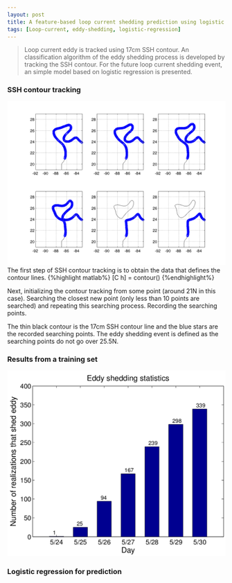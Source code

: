 ```yaml
---
layout: post
title: A feature-based loop current shedding prediction using logistic regression
tags: [Loop-current, eddy-shedding, logistic-regression]
---
```


> Loop current eddy is tracked using 17cm SSH contour. An classification algorithm 
> of the eddy shedding process is developed by tracking the SSH contour. For the 
> future loop current shedding event, an simple model based on logistic
> regression is presented.

### SSH contour tracking

<img src="/images/eddy-shedding/shedding_track.png">
The first step of SSH contour tracking is to obtain the data that defines the
contour lines. 
{%highlight matlab%}
[C h] = contour()
{%endhighlight%}

Next, initializing the contour tracking from some point (around 21N in this
case). Searching the closest new point (only less than 10 points are searched) 
and repeating this searching process. Recording the searching points.

The thin black contour is the 17cm SSH contour line and the blue stars are the
recorded searching points. The eddy shedding event is defined as the searching
points do not go over 25.5N.

### Results from a training set
<img src="/images/eddy-shedding/shedding_statistics.png">

### Logistic regression for prediction 




